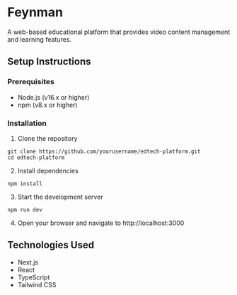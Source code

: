 # Feynman

A web-based educational platform that provides video content management and learning features.

## Setup Instructions

### Prerequisites

- Node.js (v16.x or higher)
- npm (v8.x or higher)

### Installation

1. Clone the repository

```
git clone https://github.com/yourusername/edtech-platform.git
cd edtech-platform
```

2. Install dependencies

```
npm install
```

3. Start the development server

```
npm run dev
```

4. Open your browser and navigate to http://localhost:3000

## Technologies Used

- Next.js
- React
- TypeScript
- Tailwind CSS
